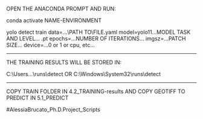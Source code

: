 OPEN THE ANACONDA PROMPT AND RUN:

conda activate NAME-ENVIRONMENT

yolo detect train data=…\PATH TO\FILE.yaml model=yolo11…MODEL TASK AND LEVEL… .pt epochs=…NUMBER OF ITERATIONS… imgsz=…PATCH SIZE… device=…0 or 1 or cpu, etc…

-------------------------------------------------
THE TRAINING RESULTS WILL BE STORED IN:

C:\Users\...\runs\detect OR C:\Windows\System32\runs\detect

-------------------------------------------------
COPY TRAIN FOLDER IN 4.2_TRAINING-results AND COPY GEOTIFF TO PREDICT IN 5.1_PREDICT






#AlessiaBrucato_Ph.D.Project_Scripts
